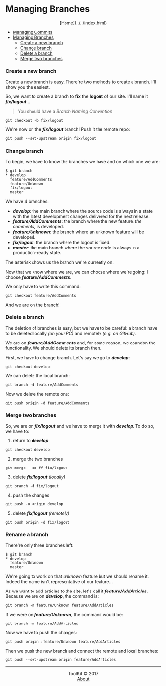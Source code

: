 <!--
Author: Alexandre Ducobu
Creation date: Mer 24 jan 2018 10:48:25 CET
-->

# Managing Branches
<center>[Home](../../index.html)</center>

- [Managing Commits](Managing%20Commits.md)
- [Managing Branches](Managing%20Branches.md)
    - [Create a new branch](#newbranch)
    - [Change branch](#changebranch)
    - [Delete a branch](#deletebranch)
    - [Merge two branches](#merge)

<a name="newbranch"></a>
### Create a new branch

Create a new branch is easy.
There're two methods to create a branch.
I'll show you the easiest.  

So, we want to create a branch to **fix** the **logout** of our site.
I'll name it _**fix/logout**_...
> You should have a _Branch Naming Convention_

```
git checkout -b fix/logout
```

We're now on the _**fix/logout**_ branch!
Push it the remote repo:  

```
git push --set-upstream origin fix/logout
```


<a name="changebranch"></a>
### Change branch

To begin, we have to know the branches we have and on which one we are:  

```
$ git branch
* develop
  feature/AddComments
  feature/Unknown
  fix/logout
  master
```

We have 4 branches:

- _**develop**_: the main branch where the source code is always in a state with
the latest development changes delivered for the next release.
- _**feature/AddComments**_: the branch where the new feature, _the comments_, is
developed.
- _**feature/Unknown**_: the branch where an unknown feature will be developed.
- _**fix/logout**_: the branch where the logout is fixed.
- _**master**_: the main branch where the source code is always in a
production-ready state.

The asterisk shows us the branch we're currently on.

Now that we know where we are, we can choose where we're going: I choose _**feature/AddComments**_.  

We only have to write this command:  

```
git checkout feature/AddComments
```

And we are on the branch!


<a name="deletebranch"></a>
### Delete a branch

The deletion of branches is easy, but we have to be careful: a branch have to be deleted locally _(on your PC)_ and remotely _(e.g. on GitHub)_.  

We are on _**feature/AddComments**_ and, for some reason, we abandon the functionality. We should delete its branch then.  

First, we have to change branch. Let's say we go to _**develop**_:  

```
git checkout develop
```

We can delete the local branch:  

```
git branch -d feature/AddComments
```

Now we delete the remote one:  

```
git push origin -d feature/AddComments
```


<a name="merge"></a>
### Merge two branches

So, we are on _**fix/logout**_ and we have to merge it with _**develop**_.
To do so, we have to:

1. return to _**develop**_  

```
git checkout develop
```  

2. merge the two branches  

```
git merge --no-ff fix/logout
```  

3. delete _**fix/logout**_ _(locally)_  

```
git branch -d fix/logout
```  

4. push the changes  

```
git push -u origin develop
```  

5. delete _**fix/logout**_ _(remotely)_  

```
git push origin -d fix/logout
```


<a name="renamebranch"></a>
### Rename a branch

There're only three branches left:  

```
$ git branch
* develop
  feature/Unknown
  master
```

We're going to work on that _unknown_ feature but we should rename it.
Indeed the name isn't representative of our feature...  

As we want to add articles to the site, let's call it _**feature/AddArticles**_.
Because we are on _**develop**_, the command is:  

```
git branch -m feature/Unknown feature/AddArticles
```

If we were on _**feature/Unknown**_, the command would be:  

```
git branch -m feature/AddArticles
```

Now we have to push the changes:  

```
git push origin :feature/Unknown feature/AddArticles
```

Then we push the new branch and connect the remote and local branches:  

```
git push --set-upstream origin feature/AddArticles
```



***

<center>ToolKit © <!--[if IE 8]>2017<![endif]--><!--[if !IE 8]> -->2017 <span id="currentYear"></span><!-- <![endif]--></center><center><a href="https://alexandre-ducobu.com/En">About</a> </center>
